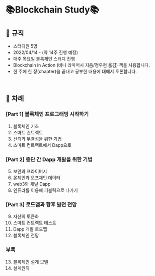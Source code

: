 # 📚Blockchain Study📚

## 📌 규칙
- 스터디원 5명
- 2022/04/14 - (약 14주 진행 예정)
- 매주 목요일 블록체인 스터디 진행
- Blockchain in Action (비나 라마머시 지음/정우현 옮김) 책을 사용합니다.
- 한 주에 한 장(chapter)을 끝내고 공부한 내용에 대해서 토론합니다.

<br>

## 📖 차례
### [Part 1] 블록체인 프로그래밍 시작하기

1. 블록체인 기초
2. 스마트 컨트랙트
3. 신뢰와 무결성을 위한 기법
4. 스마트 컨트랙트에서 Dapp으로
### [Part 2] 종단 간 Dapp 개발을 위한 기법

5. 보안과 프라이버시
6. 온체인과 오프체인 데이터
7. web3와 채널 Dapp
8. 인퓨라를 이용해 퍼블릭으로 나가기

### [Part 3] 로드맵과 향후 발전 전망

9. 자산의 토큰화
10. 스마트 컨트랙트 테스트
11. Dapp 개발 로드맵
12. 블록체인 전망

### 부록
13. 블록체인 설계 모델
14. 설계원칙

<br>
